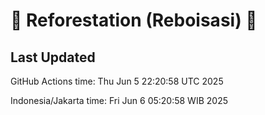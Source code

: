 
# 🌳 Reforestation (Reboisasi) 🌲

## Last Updated

GitHub Actions time: Thu Jun  5 22:20:58 UTC 2025

Indonesia/Jakarta time: Fri Jun  6 05:20:58 WIB 2025
